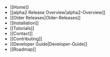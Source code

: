* [[Home]]
* [[alpha2 Release Overview|alpha2-Overview]]
* [[Older Releases|Older-Releases]]
* [[Installation]]
* [[Tutorials]]
* [[Contact]]
* [[Contributing]]
* [[Developer Guide|Developer-Guide]]
* [[Roadmap]]
